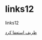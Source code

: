 # links12
links12

<a href="https://paghman.ir/2019/02/25/%D8%A7%D8%B3%D8%AA%D8%B9%D9%81%D8%A7%DB%8C-%D8%B8%D8%B1%DB%8C%D9%81-%D8%B8%D8%B1%DB%8C%D9%81-%D8%A7%D8%B3%D8%AA%D8%B9%D9%81%D8%A7-%DA%A9%D8%B1%D8%AF/">ظریف استعفا کرد</a>
